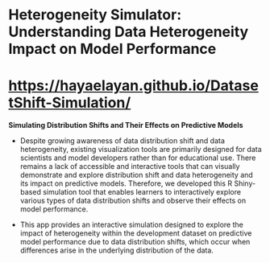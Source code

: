 Heterogeneity Simulator: Understanding Data Heterogeneity Impact on Model Performance
============
https://hayaelayan.github.io/DatasetShift-Simulation/
============
**Simulating Distribution Shifts and Their Effects on Predictive Models**

- Despite growing awareness of data distribution shift and data heterogeneity, 
existing visualization tools are primarily designed for data scientists and model developers 
rather than for educational use. There remains a lack of accessible and interactive 
tools that can visually demonstrate and explore distribution shift and data heterogeneity and its impact 
on predictive models. Therefore, we developed this R Shiny-based simulation tool that enables learners to 
interactively explore various types of data distribution shifts and observe their effects on model performance. 


- This app provides an interactive simulation designed to explore the impact of heterogeneity within the development dataset on predictive model performance due to data distribution shifts, which occur when differences arise  in the underlying distribution of the data. 
